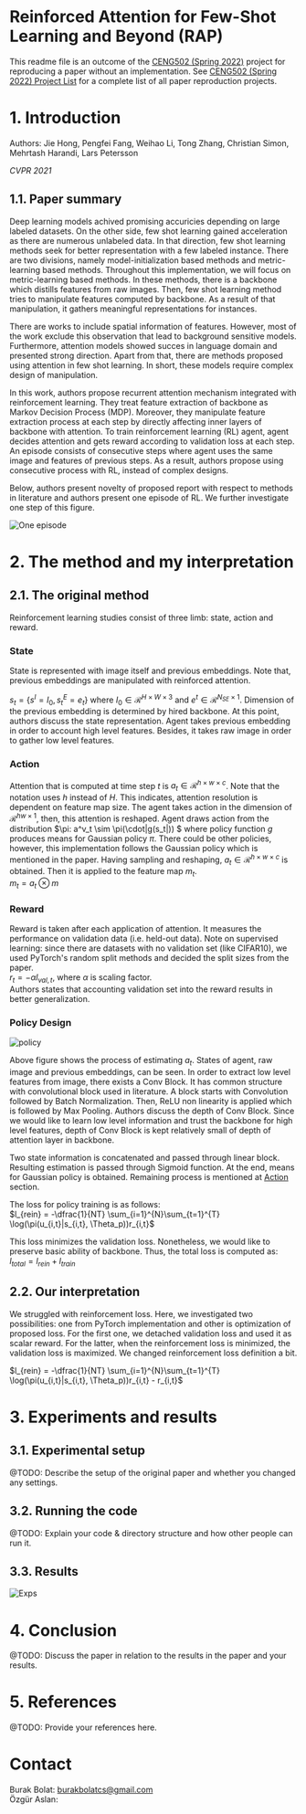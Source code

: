 # Reinforced Attention for Few-Shot Learning and Beyond (RAP)

This readme file is an outcome of the [CENG502 (Spring 2022)](https://ceng.metu.edu.tr/~skalkan/ADL/) project for reproducing a paper without an implementation. See [CENG502 (Spring 2022) Project List]([https://github.com/sinankalkan/CENG502-Spring2021](https://github.com/CENG502-Projects/CENG502-Spring2022)) for a complete list of all paper reproduction projects.


# 1. Introduction

Authors: Jie Hong, Pengfei Fang, Weihao Li, Tong Zhang, Christian Simon, Mehrtash Harandi, Lars Petersson

*CVPR 2021*

## 1.1. Paper summary

Deep learning models achived promising accuricies depending on large labeled datasets. On the other side, few shot learning gained acceleration as there are numerous unlabeled data. In that direction, few shot learning methods seek for better representation with a few labeled instance. There are two divisions, namely model-initialization based methods and metric-learning based methods. Throughout this implementation, we will focus on metric-learning based methods. In these methods, there is a backbone which distills features from raw images. Then, few shot learning method tries to manipulate features computed by backbone. As a result of that manipulation, it gathers meaningful representations for instances.  

There are works to include spatial information of features. However, most of the work exclude this observation that lead to background sensitive models. Furthermore, attention models showed succes in language domain and presented strong direction. Apart from that, there are methods proposed using attention in few shot learning. In short, these models require complex design of manipulation.  

In this work, authors propose recurrent attention mechanism integrated with reinforcement learning. They treat feature extraction of backbone as Markov Decision Process (MDP). Moreover, they manipulate feature extraction process at each step by directly affecting inner layers of backbone with attention. To train reinforcement learning (RL) agent, agent decides attention and gets reward according to validation loss at each step. An episode consists of consecutive steps where agent uses the same image and features of previous steps. As a result, authors propose using consecutive process with RL, instead of complex designs.

Below, authors present novelty of proposed report with respect to methods in literature and authors present one episode of RL. We further investigate one step of this figure.

![One episode](materials/method.png)

# 2. The method and my interpretation

## 2.1. The original method

Reinforcement learning studies consist of three limb: state, action and reward.

### State
State is represented with image itself and previous embeddings. Note that, previous embeddings are manipulated with reinforced attention.

$s_t = \{s^I=I_0, s_t^E=e_t\}$
where $I_0\in\mathcal{R}^{H\times W \times 3}$ and $e^t \in \mathcal{R}^{N_{SE} \times 1}$.
Dimension of the previous embedding is determined by hired backbone. At this point, authors discuss the state representation. Agent takes previous embedding in order to account high level features. Besides, it takes raw image in order to gather low level features.  

### Action 

Attention that is computed at time step $t$ is $a_t \in \mathcal{R}^{h \times w \times c}$. Note that the notation uses $h$ instead of $H$. This indicates, attention resolution is dependent on feature map size. The agent takes action in the dimension of $\mathcal{R}^{hw\times 1}$, then, this attention is reshaped. Agent draws action from the distribution $\pi: a^v_t \sim \pi(\cdot|g(s_t|)) $ where policy function $g$ produces means for Gaussian policy $\pi$. There could be other policies, however, this implementation follows the Gaussian policy which is mentioned in the paper. Having sampling and reshaping, $a_t \in \mathcal{R}^{h \times w \times c}$ is obtained. Then it is applied to the feature map $m_t$.   
$m_t = a_t \otimes m$

### Reward

Reward is taken after each application of attention. It measures the performance on validation data (i.e. held-out data). Note on supervised learning: since there are datasets with no validation set (like CIFAR10), we used PyTorch's random split methods and decided the split sizes from the paper.  
$r_t = -\alpha l_{val,t}$, where $\alpha$ is scaling factor.   
Authors states that accounting validation set into the reward results in better generalization.

### Policy Design

![policy](materials/policy.png)

Above figure shows the process of estimating $a_t$. States of agent, raw image and previous embeddings, can be seen. In order to extract low level features from image, there exists a Conv Block. It has common structure with convolutional block used in literature. A block starts with Convolution followed by Batch Normalization. Then, ReLU non linearity is applied which is followed by Max Pooling. Authors discuss the depth of Conv Block. Since we would like to learn low level information and trust the backbone for high level features, depth of Conv Block is kept relatively small of depth of attention layer in backbone.  

Two state information is concatenated and passed through linear block. Resulting estimation is passed through Sigmoid function. At the end, means for Gaussian policy is obtained. Remaining process is mentioned at [Action](#action) section.
 
The loss for policy training is as follows:  
$l_{rein} = -\dfrac{1}{NT} \sum_{i=1}^{N}\sum_{t=1}^{T} \log(\pi(u_{i,t}|s_{i,t}, \Theta_p))r_{i,t}$

This loss minimizes the validation loss. Nonetheless, we would like to preserve basic ability of backbone. Thus, the total loss is computed as:  
$l_{total} = l_{rein} + l_{train}$

## 2.2. Our interpretation 

We struggled with reinforcement loss. Here, we investigated two possibilities: one from PyTorch implementation and other is optimization of proposed loss. For the first one, we detached validation loss and used it as scalar reward. For the latter, when the reinforcement loss is minimized, the validation loss is maximized. We changed reinforcement loss definition a bit.   

$l_{rein} = -\dfrac{1}{NT} \sum_{i=1}^{N}\sum_{t=1}^{T} \log(\pi(u_{i,t}|s_{i,t}, \Theta_p))r_{i,t} - r_{i,t}$

# 3. Experiments and results

## 3.1. Experimental setup

@TODO: Describe the setup of the original paper and whether you changed any settings.

## 3.2. Running the code

@TODO: Explain your code & directory structure and how other people can run it.

## 3.3. Results

![Exps](materials/exps.png)
# 4. Conclusion

@TODO: Discuss the paper in relation to the results in the paper and your results.

# 5. References

@TODO: Provide your references here.

# Contact

Burak Bolat: burakbolatcs@gmail.com  
Özgür Aslan: 